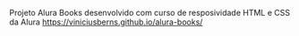 Projeto Alura Books desenvolvido com curso de resposividade HTML e CSS da Alura
https://viniciusberns.github.io/alura-books/
